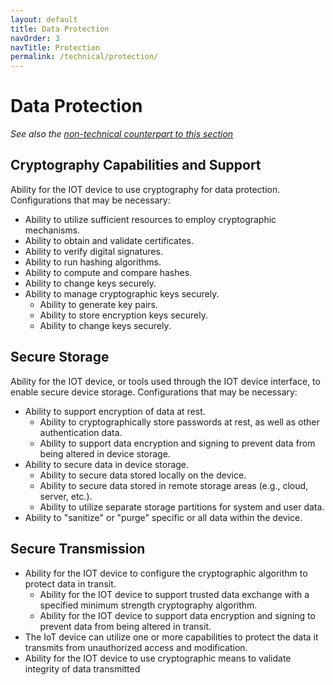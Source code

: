 ```yaml
---
layout: default
title: Data Protection
navOrder: 3
navTitle: Protection
permalink: /technical/protection/
---
```


# Data Protection

_See also the [non-technical counterpart to this section](../_8259-Control/protection.md)_

## Cryptography Capabilities and Support

Ability for the IOT device to use cryptography for data protection. Configurations that may be necessary: 
- Ability to utilize sufficient resources to employ cryptographic mechanisms.
- Ability to obtain and validate certificates.
- Ability to verify digital signatures.
- Ability to run hashing algorithms.
- Ability to compute and compare hashes.
- Ability to change keys securely.
- Ability to manage cryptographic keys securely.
  - Ability to generate key pairs.
  - Ability to store encryption keys securely.
  - Ability to change keys securely.

## Secure Storage

Ability for the IOT device, or tools used through the IOT device interface, to enable secure device storage. Configurations that may be necessary:
- Ability to support encryption of data at rest. 
  - Ability to cryptographically store passwords at rest, as well as other authentication data.
  - Ability to support data encryption and signing to prevent data from being altered in device storage.
- Ability to secure data in device storage. 
  - Ability to secure data stored locally on the device.
  - Ability to secure data stored in remote storage areas (e.g., cloud, server, etc.).
  - Ability to utilize separate storage partitions for system and user data.
- Ability to "sanitize" or "purge" specific or all data within the device.


## Secure Transmission

- Ability for the IOT device to configure the cryptographic algorithm to protect data in transit.
  - Ability for the IOT device to support trusted data exchange with a specified minimum strength cryptography algorithm.
  - Ability for the IOT device to support data encryption and signing to prevent data from being altered in transit.
- The IoT device can utilize one or more capabilities to protect the data it transmits from unauthorized access and modification.
- Ability for the IOT device to use cryptographic means to validate integrity of data transmitted

